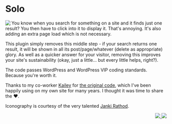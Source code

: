 # Solo

<img src="https://ps.w.org/solo-search/assets/icon-128x128.png" align="left">You know when you search for something on a site and it finds just one result? You then have to click into it to display it. That's annoying. It's also adding an extra page load which is not necessary.

This plugin simply removes this middle step - if your search returns one result, it will be shown in all its post/page/whatever (delete as appropriate) glory. As well as a quicker answer for your visitor, removing this improves your site's sustainability (okay, just a little... but every little helps, right?).

The code passes WordPress and WordPress VIP coding standards. Because you're worth it.

Thanks to my co-worker [Kailey](https://profiles.wordpress.org/trepmal/) for [the original code](https://trepmal.com/2011/04/22/redirect-when-search-query-only-returns-one-match/), which I've been happily using on my own site for many years. I thought it was time to share the ♥️.

Iconography is courtesy of the very talented [Janki Rathod](https://www.fiverr.com/jankirathore).

<p align="right"><a href="https://wordpress.org/plugins/solo-search/"><img src="https://img.shields.io/wordpress/plugin/dt/solo-search?label=wp.org%20downloads&style=for-the-badge">&nbsp;<img src="https://img.shields.io/wordpress/plugin/stars/solo-search?color=orange&style=for-the-badge"></a></p>